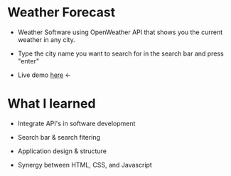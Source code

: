 # Weather Forecast
- Weather Software using OpenWeather API that shows you the current weather in any city.

- Type the city name you want to search for in the search bar and press "enter"

- Live demo [here](https://roymero.github.io/Weather-Forecast/) <-



# What I learned
- Integrate API's in software development

- Search bar & search fitering

- Application design & structure

- Synergy between HTML, CSS, and Javascript

